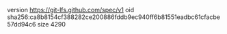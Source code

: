 version https://git-lfs.github.com/spec/v1
oid sha256:ca8b8154cf388282ce200886fddb9ec940ff6b81551eadbc61cfacbe57dd94c6
size 4290
